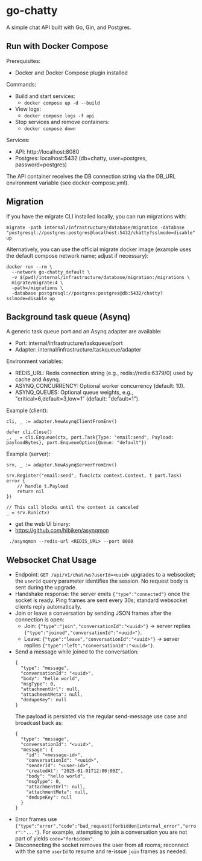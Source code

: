# go-chatty

A simple chat API built with Go, Gin, and Postgres.

## Run with Docker Compose

Prerequisites:
- Docker and Docker Compose plugin installed

Commands:
- Build and start services:
  - `docker compose up -d --build`
- View logs:
  - `docker compose logs -f api`
- Stop services and remove containers:
  - `docker compose down`

Services:
- API: http://localhost:8080
- Postgres: localhost:5432 (db=chatty, user=postgres, password=postgres)

The API container receives the DB connection string via the DB_URL environment variable (see docker-compose.yml).

## Migration

If you have the migrate CLI installed locally, you can run migrations with:

`migrate -path internal/infrastructure/database/migration -database "postgresql://postgres:postgres@localhost:5432/chatty?sslmode=disable" up`

Alternatively, you can use the official migrate docker image (example uses the default compose network name; adjust if necessary):

```
docker run --rm \
  --network go-chatty_default \
  -v $(pwd)/internal/infrastructure/database/migration:/migrations \
  migrate/migrate:4 \
  -path=/migrations \
  -database postgresql://postgres:postgres@db:5432/chatty?sslmode=disable up
```

## Background task queue (Asynq)

A generic task queue port and an Asynq adapter are available:
- Port: internal/infrastructure/taskqueue/port
- Adapter: internal/infrastructure/taskqueue/adapter

Environment variables:
- REDIS_URL: Redis connection string (e.g., redis://redis:6379/0) used by cache and Asynq.
- ASYNQ_CONCURRENCY: Optional worker concurrency (default: 10).
- ASYNQ_QUEUES: Optional queue weights, e.g., "critical=6,default=3,low=1" (default: "default=1").

Example (client):
```
cli, _ := adapter.NewAsynqClientFromEnv()

defer cli.Close()
_, _ = cli.Enqueue(ctx, port.Task{Type: "email:send", Payload: payloadBytes}, port.EnqueueOption{Queue: "default"})
```

Example (server):
```
srv, _ := adapter.NewAsynqServerFromEnv()

srv.Register("email:send", func(ctx context.Context, t port.Task) error {
    // handle t.Payload
    return nil
})

// This call blocks until the context is canceled
_ = srv.Run(ctx)
```

- get the web UI binary:
- https://github.com/hibiken/asynqmon

` ./asynqmon --redis-url <REDIS_URL> --port 8080`

## Websocket Chat Usage

- Endpoint: `GET /api/v1/chat/ws?userId=<uuid>` upgrades to a websocket; the `userId` query parameter identifies the session. No request body is sent during the upgrade.
- Handshake response: the server emits `{"type":"connected"}` once the socket is ready. Ping frames are sent every 30s; standard websocket clients reply automatically.
- Join or leave a conversation by sending JSON frames after the connection is open:
  - Join: `{"type":"join","conversationId":"<uuid>"}` → server replies `{"type":"joined","conversationId":"<uuid>"}`.
  - Leave: `{"type":"leave","conversationId":"<uuid>"}` → server replies `{"type":"left","conversationId":"<uuid>"}`.
- Send a message while joined to the conversation:
  ```
  {
    "type": "message",
    "conversationId": "<uuid>",
    "body": "hello world",
    "msgType": 0,
    "attachmentUrl": null,
    "attachmentMeta": null,
    "dedupeKey": null
  }
  ```
  The payload is persisted via the regular send-message use case and broadcast back as:
  ```
  {
    "type": "message",
    "conversationId": "<uuid>",
    "message": {
      "id": "<message-id>",
      "conversationId": "<uuid>",
      "senderId": "<user-id>",
      "createdAt": "2025-01-01T12:00:00Z",
      "body": "hello world",
      "msgType": 0,
      "attachmentUrl": null,
      "attachmentMeta": null,
      "dedupeKey": null
    }
  }
  ```
- Error frames use `{"type":"error","code":"bad_request|forbidden|internal_error","error":"..."}`. For example, attempting to join a conversation you are not part of yields `code="forbidden"`.
- Disconnecting the socket removes the user from all rooms; reconnect with the same `userId` to resume and re-issue `join` frames as needed.

